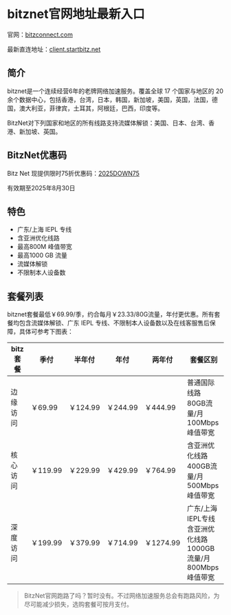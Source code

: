 # bitznet官网地址最新入口

官网：[bitzconnect.com](https://client.startbitz.net/#/register?code=Vu7eyHrN)

最新直连地址：[client.startbitz.net](https://client.startbitz.net/#/register?code=Vu7eyHrN)

## 简介

bitznet是一个连续经营6年的老牌网络加速服务。覆盖全球 17 个国家与地区的 20 余个数据中心，包括香港，台湾，日本，韩国，新加坡，美国，英国，法国，德国，澳大利亚，菲律宾，土耳其，阿根廷，巴西，印度等。

BitzNet对下列国家和地区的所有线路支持流媒体解锁：美国、日本、台湾、香港、新加坡、英国。

## BitzNet优惠码

Bitz Net 现提供限时75折优惠码：[2025DOWN75](https://client.startbitz.net/#/register?code=Vu7eyHrN)

有效期至2025年8月30日

## 特色

* 广东/上海 IEPL 专线
* 含亚洲优化线路
* 最高800M 峰值带宽
* 最高1000 GB 流量
* 流媒体解锁
* 不限制本人设备数

## 套餐列表

bitznet套餐最低￥69.99/季，约合每月￥23.33/80G流量，年付更优惠。所有套餐均包含流媒体解锁、广东 IEPL 专线、不限制本人设备数以及在线客服售后保障，具体可参考下图表：

| bitz套餐 | 季付      | 半年付     | 年付      | 两年付      | 套餐区别                                                                                                                                |
|--------|---------|---------|---------|----------|-------------------------------------------------------------------------------------------------------------------------------------|
| 边缘访问   | ￥69.99  | ￥124.99 | ￥244.99 | ￥444.99  | 普通国际线路<br>                    80GB流量/月<br>                    100Mbps峰值带宽<br>                                                       |
| 核心访问   | ￥119.99 | ￥229.99 | ￥429.99 | ￥764.99  | 含亚洲优化线路<br>                    400GB流量/月<br>                    500Mbps峰值带宽<br>                                                     |
| 深度访问   | ￥199.99 | ￥379.99 | ￥714.99 | ￥1274.99 | 广东/上海IEPL专线<br>                    含亚洲优化线路<br>                    1000GB流量/月<br>                    800Mbps峰值带宽<br>                 |

> BitzNet官网跑路了吗？暂时没有。不过网络加速服务总会有跑路风险，为尽可能减少损失，选购套餐可按月支付。
